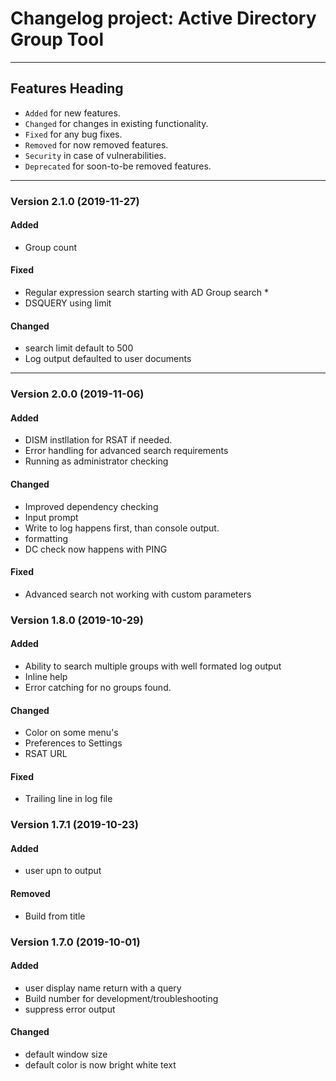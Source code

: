 # Changelog project: Active Directory Group Tool 
---

## Features Heading
- `Added` for new features.
- `Changed` for changes in existing functionality.
- `Fixed` for any bug fixes.
- `Removed` for now removed features.
- `Security` in case of vulnerabilities.
- `Deprecated` for soon-to-be removed features.


---

### Version 2.1.0 (2019-11-27)
#### Added
- Group count

#### Fixed
- Regular expression search starting with AD Group search *
- DSQUERY using limit

#### Changed
- search limit default to 500
- Log output defaulted to user documents


---

### Version 2.0.0 (2019-11-06)
#### Added
- DISM instllation for RSAT if needed.
- Error handling for advanced search requirements
- Running as administrator checking

#### Changed
- Improved dependency checking
- Input prompt
- Write to log happens first, than console output.
- formatting
- DC check now happens with PING

#### Fixed
- Advanced search not working with custom parameters


### Version 1.8.0 (2019-10-29)
#### Added
- Ability to search multiple groups with well formated log output
- Inline help
- Error catching for no groups found.

#### Changed
- Color on some menu's
- Preferences to Settings
- RSAT URL

#### Fixed
- Trailing line in log file


### Version 1.7.1 (2019-10-23)
#### Added
- user upn to output

#### Removed
- Build from title



### Version 1.7.0 (2019-10-01)

#### Added
- user display name return with a query
- Build number for development/troubleshooting
- suppress error output
#### Changed
- default window size
- default color is now bright white text